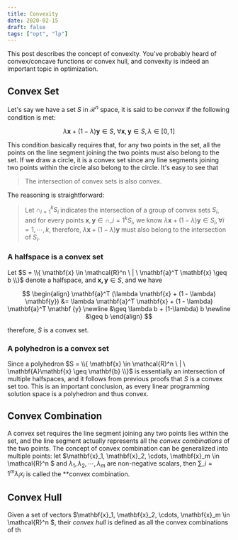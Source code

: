 ```yaml
---
title: Convexity
date: 2020-02-15
draft: false
tags: ["opt", "lp"]
---
```


This post describes the concept of convexity.
You've probably heard of convex/concave functions or convex hull, and convexity is indeed an important topic in optimization.

## Convex Set

Let's say we have a set $S$ in $\mathcal{R}^n$ space, it is said to be *convex* if the following condition is met:

$$
\lambda \mathbf{x} + (1-\lambda) \mathbf{y} \in S, \ \forall \mathbf{x}, \mathbf{y} \in S, \lambda \in [0, 1]
$$

This condition basically requires that, for any two points in the set, all the points on the line segment joining the two points must also belong to the set.
If we draw a circle, it is a convex set since any line segments joining two points within the circle also belong to the circle.
It's easy to see that

> The intersection of convex sets is also convex.

The reasoning is straightforward:

> Let $\cap_{i = 1}^k S_i$ indicates the intersection of a group of convex sets $S_i$, and for every points $\mathbf{x}, \mathbf{y} \in \cap\_{i=1}^k S_i$, we know $\lambda \mathbf{x} + (1-\lambda) \mathbf{y} \in S_i, \forall i = 1, \cdots, k$, therefore, $\lambda \mathbf{x} + (1-\lambda) \mathbf{y}$ must also belong to the intersection of $S_i$.

### A halfspace is a convex set

Let $S = \\{ \mathbf{x} \in \mathcal{R}^n \ | \ \mathbf{a}^T \mathbf{x} \geq b \\}$ denote a halfspace, and $\mathbf{x, y} \in S$, and we have

$$
\begin{align}
  \mathbf{a}^T (\lambda \mathbf{x} + (1 - \lambda) \mathbf{y}) &= \lambda \mathbf{a}^T \mathbf{x} + (1 - \lambda) \mathbf{a}^T \mathbf
  {y} \newline
  &\geq \lambda b + (1-\lambda) b \newline
  &\geq b
\end{align}
$$

therefore, $S$ is a convex set.

### A polyhedron is a convex set

Since a polyhedron $S = \\{ \mathbf{x} \in \mathcal{R}^n \ | \ \mathbf{A}\mathbf{x} \geq \mathbf{b} \\}$ is essentially an intersection of multiple halfspaces, and it follows from previous proofs that $S$ is a convex set too.
This is an important conclusion, as every linear programming solution space is a polyhedron and thus convex.

## Convex Combination

A convex set requires the line segment joining any two points lies within the set, and the line segment actually represents all the *convex combinations* of the two points.
The concept of convex combination can be generalized into multiple points: 
let $\mathbf{x}_1, \mathbf{x}_2, \cdots, \mathbf{x}_m \in \mathcal{R}^n $ and $\lambda_1, \lambda_2, \cdots, \lambda_m$ are non-negative scalars, then $\sum\_{i=1}^m \lambda_i x_i$ is called the **convex combination.

## Convex Hull

Given a set of vectors $\mathbf{x}_1, \mathbf{x}_2, \cdots, \mathbf{x}_m \in \mathcal{R}^n $, their *convex hull* is defined as all the convex combinations of th